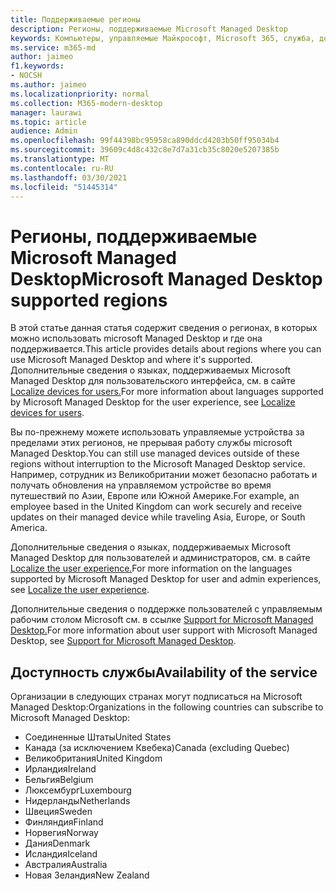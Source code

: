 ```yaml
---
title: Поддерживаемые регионы
description: Регионы, поддерживаемые Microsoft Managed Desktop
keywords: Компьютеры, управляемые Майкрософт, Microsoft 365, служба, документация
ms.service: m365-md
author: jaimeo
f1.keywords:
- NOCSH
ms.author: jaimeo
ms.localizationpriority: normal
ms.collection: M365-modern-desktop
manager: laurawi
ms.topic: article
audience: Admin
ms.openlocfilehash: 99f44398bc95958ca890ddcd4203b50ff95034b4
ms.sourcegitcommit: 39609c4d8c432c8e7d7a31cb35c8020e5207385b
ms.translationtype: MT
ms.contentlocale: ru-RU
ms.lasthandoff: 03/30/2021
ms.locfileid: "51445314"
---
```

# <a name="microsoft-managed-desktop-supported-regions"></a><span data-ttu-id="0e85c-104">Регионы, поддерживаемые Microsoft Managed Desktop</span><span class="sxs-lookup"><span data-stu-id="0e85c-104">Microsoft Managed Desktop supported regions</span></span>

<span data-ttu-id="0e85c-105">В этой статье данная статья содержит сведения о регионах, в которых можно использовать microsoft Managed Desktop и где она поддерживается.</span><span class="sxs-lookup"><span data-stu-id="0e85c-105">This article provides details about regions where you can use Microsoft Managed Desktop and where it's supported.</span></span> <span data-ttu-id="0e85c-106">Дополнительные сведения о языках, поддерживаемых Microsoft Managed Desktop для пользовательского интерфейса, см. в сайте [Localize devices for users.](../get-started/localization.md)</span><span class="sxs-lookup"><span data-stu-id="0e85c-106">For more information about languages supported by Microsoft Managed Desktop for the user experience, see [Localize devices for users](../get-started/localization.md).</span></span>

<span data-ttu-id="0e85c-107">Вы по-прежнему можете использовать управляемые устройства за пределами этих регионов, не прерывая работу службы microsoft Managed Desktop.</span><span class="sxs-lookup"><span data-stu-id="0e85c-107">You can still use managed devices outside of these regions without interruption to the Microsoft Managed Desktop service.</span></span> <span data-ttu-id="0e85c-108">Например, сотрудник из Великобритании может безопасно работать и получать обновления на управляемом устройстве во время путешествий по Азии, Европе или Южной Америке.</span><span class="sxs-lookup"><span data-stu-id="0e85c-108">For example, an employee based in the United Kingdom can work securely and receive updates on their managed device while traveling Asia, Europe, or South America.</span></span>

<span data-ttu-id="0e85c-109">Дополнительные сведения о языках, поддерживаемых Microsoft Managed Desktop для пользователей и администраторов, см. в сайте [Localize the user experience.](../get-started/localization.md)</span><span class="sxs-lookup"><span data-stu-id="0e85c-109">For more information on the languages supported by Microsoft Managed Desktop for user and admin experiences, see [Localize the user experience](../get-started/localization.md).</span></span>

<span data-ttu-id="0e85c-110">Дополнительные сведения о поддержке пользователей с управляемым рабочим столом Microsoft см. в ссылке [Support for Microsoft Managed Desktop.](support.md)</span><span class="sxs-lookup"><span data-stu-id="0e85c-110">For more information about user support with Microsoft Managed Desktop, see [Support for Microsoft Managed Desktop](support.md).</span></span>

## <a name="availability-of-the-service"></a><span data-ttu-id="0e85c-111">Доступность службы</span><span class="sxs-lookup"><span data-stu-id="0e85c-111">Availability of the service</span></span>

<span data-ttu-id="0e85c-112">Организации в следующих странах могут подписаться на Microsoft Managed Desktop:</span><span class="sxs-lookup"><span data-stu-id="0e85c-112">Organizations in the following countries can subscribe to Microsoft Managed Desktop:</span></span>

- <span data-ttu-id="0e85c-113">Соединенные Штаты</span><span class="sxs-lookup"><span data-stu-id="0e85c-113">United States</span></span>
- <span data-ttu-id="0e85c-114">Канада (за исключением Квебека)</span><span class="sxs-lookup"><span data-stu-id="0e85c-114">Canada (excluding Quebec)</span></span>
- <span data-ttu-id="0e85c-115">Великобритания</span><span class="sxs-lookup"><span data-stu-id="0e85c-115">United Kingdom</span></span>
- <span data-ttu-id="0e85c-116">Ирландия</span><span class="sxs-lookup"><span data-stu-id="0e85c-116">Ireland</span></span>
- <span data-ttu-id="0e85c-117">Бельгия</span><span class="sxs-lookup"><span data-stu-id="0e85c-117">Belgium</span></span>
- <span data-ttu-id="0e85c-118">Люксембург</span><span class="sxs-lookup"><span data-stu-id="0e85c-118">Luxembourg</span></span>
- <span data-ttu-id="0e85c-119">Нидерланды</span><span class="sxs-lookup"><span data-stu-id="0e85c-119">Netherlands</span></span>
- <span data-ttu-id="0e85c-120">Швеция</span><span class="sxs-lookup"><span data-stu-id="0e85c-120">Sweden</span></span>
- <span data-ttu-id="0e85c-121">Финляндия</span><span class="sxs-lookup"><span data-stu-id="0e85c-121">Finland</span></span>
- <span data-ttu-id="0e85c-122">Норвегия</span><span class="sxs-lookup"><span data-stu-id="0e85c-122">Norway</span></span>
- <span data-ttu-id="0e85c-123">Дания</span><span class="sxs-lookup"><span data-stu-id="0e85c-123">Denmark</span></span>
- <span data-ttu-id="0e85c-124">Исландия</span><span class="sxs-lookup"><span data-stu-id="0e85c-124">Iceland</span></span>
- <span data-ttu-id="0e85c-125">Австралия</span><span class="sxs-lookup"><span data-stu-id="0e85c-125">Australia</span></span>
- <span data-ttu-id="0e85c-126">Новая Зеландия</span><span class="sxs-lookup"><span data-stu-id="0e85c-126">New Zealand</span></span>

